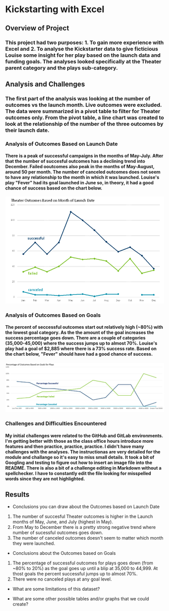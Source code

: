 # Kickstarting with Excel

## Overview of Project

### This project had two purposes: 1. To gain more experience with Excel and 2. To analyse the Kickstarter data to give ficticious Louise some insight for her play based on the launch data and funding goals. The analyses looked specifically at the Theater parent category and the plays sub-category.

## Analysis and Challenges

### The first part of the analysis was looking at the number of outcomes vs the launch month. Live outcomes were excluded. The data were summarized in a pivot table to filter for Theater outcomes only. From the pivot table, a line chart was created to look at the relationship of the number of the three outcomes by their launch date.

### Analysis of Outcomes Based on Launch Date
####  There is a peak of successful campaigns in the months of May-July. After that the number of succesful outcomes has a declining trend into December. Failed ooutcomes also peak in the months of May-August, around 50 per month. The number of canceled outcomes does not seem to have any relationship to the month in which it was launched. Louise's play "Fever" had its goal launched in June so, in theory, it had a good chance of success based on the chart below.  
   ![OutcomeMonths](./resources/Theater_Outcomes_vs_Launch.png)

### Analysis of Outcomes Based on Goals
####  The percent of seccessful outcomes start out relatively high (~80%) with the lowest goal category. As the the amount of the goal increases the success percentage goes down. There are a couple of categories (35,000-45,000) where the success jumps up to almost 70%. Louise's play had a goal of $2,885 where there is a 73% success rate. Based on the chart below, "Fever" should have had a good chance of success.
   ![OutcomesGoals](./resources/Outcomes_vs_Goals.png)

### Challenges and Difficulties Encountered
####  My initial challenges were related to the GitHub and GitLab environments. I'm getting better with those as the class office hours introduce more features and then practice, practice, practice. I didn't have many challenges with the analyses. The instructionas are very detailed for the module and challange so it's easy to miss small details. It took a bit of Googling and testing to figure out how to insert an image file into the README. There is also a bit of a challenge editing in Markdown without a spellchecker. I have to constantly edit the file looking for misspelled words since they are not highlighted.

## Results

- Conclusions you can draw about the Outcomes based on Launch Date
1. The number of succesful Theater outcomes is higher in the Launch months of May, June, and July (highest in May). 
1. From May to December there is a pretty strong negative trend where number of sucessful outcomes goes down.
1. The number of canceled outcomes doesn't seem to matter which month they were launched.

- Conclusions about the Outcomes based on Goals
1. The percentage of successful outcomes for plays goes down (from ~80% to 20%) as the goal goes up until a blip at 35,000 to 44,999. At thost goals the percent successful jumps up to almost 70%.
2. There were no canceled plays at any goal level.

- What are some limitations of this dataset?

- What are some other possible tables and/or graphs that we could create?
